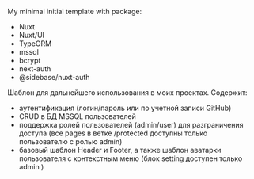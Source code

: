 My minimal initial template with package:
- Nuxt
- Nuxt/UI
- TypeORM
- mssql
- bcrypt
- next-auth
- @sidebase/nuxt-auth

Шаблон для дальнейшего использования в моих проектах.
Содержит:
- аутентификация (логин/пароль или по учетной записи GitHub)
- CRUD в БД MSSQL пользователей
- поддержка ролей пользователей (admin/user) для разграничения доступа (все pages в ветке /protected доступны только пользователю с ролью admin)
- базовый шаблон Header и Footer, а также шаблон аватарки пользователя с контекстным меню (блок setting доступен только admin )